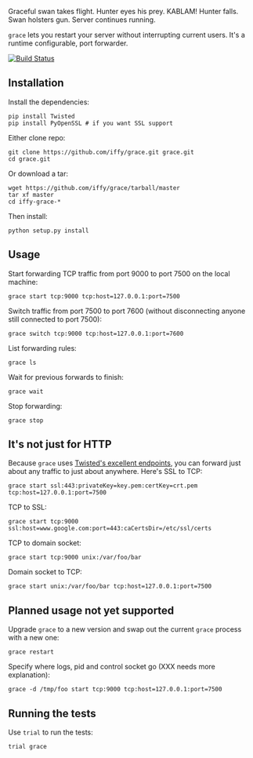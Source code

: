 Graceful swan takes flight.  Hunter eyes his prey.  KABLAM!  Hunter falls.  Swan holsters gun.  Server continues running.

``grace`` lets you restart your server without interrupting current users.  It's a runtime configurable, port forwarder.

[![Build Status](https://secure.travis-ci.org/iffy/grace.png)](http://travis-ci.org/iffy/grace)

## Installation ##

Install the dependencies:

    pip install Twisted
    pip install PyOpenSSL # if you want SSL support

Either clone repo:

    git clone https://github.com/iffy/grace.git grace.git
    cd grace.git

Or download a tar:

    wget https://github.com/iffy/grace/tarball/master
    tar xf master
    cd iffy-grace-*

Then install:

    python setup.py install


## Usage ##

Start forwarding TCP traffic from port 9000 to port 7500 on the local machine:

    grace start tcp:9000 tcp:host=127.0.0.1:port=7500


Switch traffic from port 7500 to port 7600 (without disconnecting anyone still connected to port 7500):

    grace switch tcp:9000 tcp:host=127.0.0.1:port=7600


List forwarding rules:

    grace ls

Wait for previous forwards to finish:

    grace wait

Stop forwarding:

    grace stop


## It's not just for HTTP ##

Because ``grace`` uses [Twisted's excellent endpoints](http://twistedmatrix.com/documents/current/api/twisted.internet.endpoints.serverFromString.html), you can forward just about any traffic to just about anywhere.  Here's SSL to TCP:

    grace start ssl:443:privateKey=key.pem:certKey=crt.pem tcp:host=127.0.0.1:port=7500

TCP to SSL:

    grace start tcp:9000 ssl:host=www.google.com:port=443:caCertsDir=/etc/ssl/certs

TCP to domain socket:

    grace start tcp:9000 unix:/var/foo/bar

Domain socket to TCP:

    grace start unix:/var/foo/bar tcp:host=127.0.0.1:port=7500


## Planned usage not yet supported ##

Upgrade ``grace`` to a new version and swap out the current ``grace`` process with a new one:

    grace restart

Specify where logs, pid and control socket go (XXX needs more explanation):

    grace -d /tmp/foo start tcp:9000 tcp:host=127.0.0.1:port=7500


## Running the tests ##

Use ``trial`` to run the tests:

    trial grace



